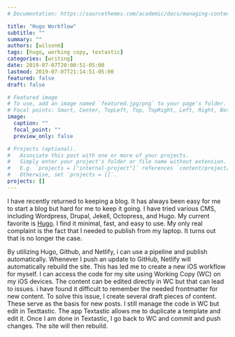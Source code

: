 ```yaml
---
# Documentation: https://sourcethemes.com/academic/docs/managing-content/

title: "Hugo Workflow"
subtitle: ""
summary: ""
authors: [wilsonm]
tags: [hugo, working copy, textastic]
categories: [writing]
date: 2019-07-07T20:00:51-05:00
lastmod: 2019-07-07T21:14:51-05:00
featured: false
draft: false

# Featured image
# To use, add an image named `featured.jpg/png` to your page's folder.
# Focal points: Smart, Center, TopLeft, Top, TopRight, Left, Right, BottomLeft, Bottom, BottomRight.
image:
  caption: ""
  focal_point: ""
  preview_only: false

# Projects (optional).
#   Associate this post with one or more of your projects.
#   Simply enter your project's folder or file name without extension.
#   E.g. `projects = ["internal-project"]` references `content/project/deep-learning/index.md`.
#   Otherwise, set `projects = []`.
projects: []
---
```


I have recently returned to keeping a blog. It has always been easy for me to start a blog but hard for me to keep it going. I have tried various CMS, including Wordpress, Drupal, Jekell, Octopress, and Hugo. My current favorite is [Hugo](https://gohugo.io/). I find it minimal, fast, and easy to use. My only real complaint is the fact that I needed to publish from my laptop. It turns out that is no longer the case.

By utilizing Hugo, Github, and Netlify, i can use a pipeline and publish automatically. Whenever I push an update to GitHub, Netlify will automatically rebuild the site. This has led me to create a new iOS workflow for myself. I can access the code for my site using Working Copy (WC) on my iOS devices. The content can be edited directly in WC but that can lead to issues. i have found it difficult to remember the needed frontmatter for new content. To solve this issue, I create several draft pieces of content. These serve as the basis for new posts. I still manage the code in WC but edit in Texttastic. The app Textastic allows me to duplicate a template and edit it. Once I am done in Textastic, I go back to WC and commit and push changes. The site will then rebuild. 
